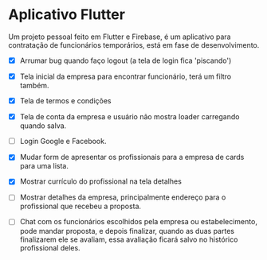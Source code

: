 # Aplicativo Flutter

Um projeto pessoal feito em Flutter e Firebase, é um aplicativo para contratação de funcionários temporários, está em fase de desenvolvimento.

- [X] Arrumar bug quando faço logout (a tela de login fica 'piscando')
- [X] Tela inicial da empresa para encontrar funcionário, terá um filtro também.
- [X] Tela de termos e condições
- [X] Tela de conta da empresa e usuário não mostra loader carregando quando salva.
- [ ] Login Google e Facebook.
- [X] Mudar form de apresentar os profissionais para a empresa de cards para uma lista.
- [X] Mostrar currículo do profissional na tela detalhes
- [ ] Mostrar detalhes da empresa, principalmente endereço para o profissional que recebeu a proposta.
- [ ] Chat com os funcionários escolhidos pela empresa ou estabelecimento, pode mandar proposta, e depois finalizar, quando as duas partes finalizarem ele se avaliam, essa avaliação ficará salvo no histórico profissional deles.

